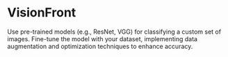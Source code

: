# VisionFront
Use pre-trained models (e.g., ResNet, VGG) for classifying a custom set of images. Fine-tune the model with your dataset, implementing data augmentation and optimization techniques to enhance accuracy.
